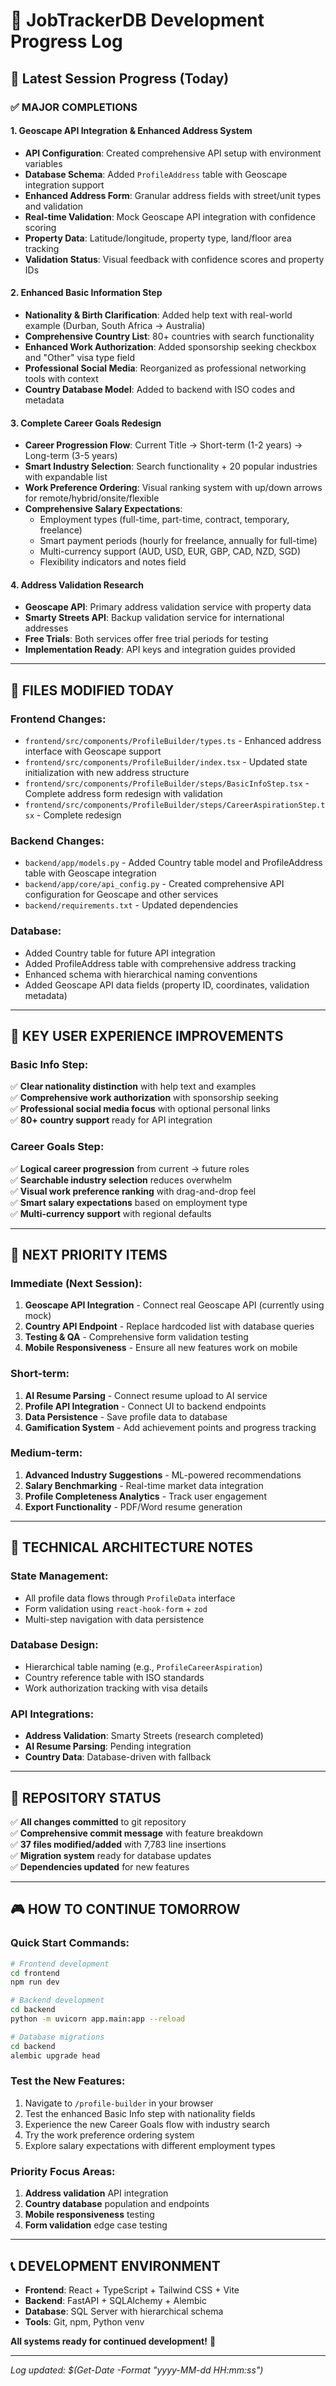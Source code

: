 # 🚀 JobTrackerDB Development Progress Log

## 📅 Latest Session Progress (Today)

### ✅ MAJOR COMPLETIONS

#### 1. **Geoscape API Integration & Enhanced Address System**
- **API Configuration**: Created comprehensive API setup with environment variables
- **Database Schema**: Added `ProfileAddress` table with Geoscape integration support
- **Enhanced Address Form**: Granular address fields with street/unit types and validation
- **Real-time Validation**: Mock Geoscape API integration with confidence scoring
- **Property Data**: Latitude/longitude, property type, land/floor area tracking
- **Validation Status**: Visual feedback with confidence scores and property IDs

#### 2. **Enhanced Basic Information Step**
- **Nationality & Birth Clarification**: Added help text with real-world example (Durban, South Africa → Australia)
- **Comprehensive Country List**: 80+ countries with search functionality 
- **Enhanced Work Authorization**: Added sponsorship seeking checkbox and "Other" visa type field
- **Professional Social Media**: Reorganized as professional networking tools with context
- **Country Database Model**: Added to backend with ISO codes and metadata

#### 3. **Complete Career Goals Redesign**
- **Career Progression Flow**: Current Title → Short-term (1-2 years) → Long-term (3-5 years)
- **Smart Industry Selection**: Search functionality + 20 popular industries with expandable list
- **Work Preference Ordering**: Visual ranking system with up/down arrows for remote/hybrid/onsite/flexible
- **Comprehensive Salary Expectations**: 
  - Employment types (full-time, part-time, contract, temporary, freelance)
  - Smart payment periods (hourly for freelance, annually for full-time)
  - Multi-currency support (AUD, USD, EUR, GBP, CAD, NZD, SGD)
  - Flexibility indicators and notes field

#### 4. **Address Validation Research**
- **Geoscape API**: Primary address validation service with property data
- **Smarty Streets API**: Backup validation service for international addresses
- **Free Trials**: Both services offer free trial periods for testing
- **Implementation Ready**: API keys and integration guides provided

---

## 📂 FILES MODIFIED TODAY

### Frontend Changes:
- `frontend/src/components/ProfileBuilder/types.ts` - Enhanced address interface with Geoscape support
- `frontend/src/components/ProfileBuilder/index.tsx` - Updated state initialization with new address structure
- `frontend/src/components/ProfileBuilder/steps/BasicInfoStep.tsx` - Complete address form redesign with validation
- `frontend/src/components/ProfileBuilder/steps/CareerAspirationStep.tsx` - Complete redesign

### Backend Changes:
- `backend/app/models.py` - Added Country table model and ProfileAddress table with Geoscape integration
- `backend/app/core/api_config.py` - Created comprehensive API configuration for Geoscape and other services
- `backend/requirements.txt` - Updated dependencies

### Database:
- Added Country table for future API integration
- Added ProfileAddress table with comprehensive address tracking
- Enhanced schema with hierarchical naming conventions
- Added Geoscape API data fields (property ID, coordinates, validation metadata)

---

## 🎯 KEY USER EXPERIENCE IMPROVEMENTS

### **Basic Info Step:**
✅ **Clear nationality distinction** with help text and examples  
✅ **Comprehensive work authorization** with sponsorship seeking  
✅ **Professional social media focus** with optional personal links  
✅ **80+ country support** ready for API integration

### **Career Goals Step:**
✅ **Logical career progression** from current → future roles  
✅ **Searchable industry selection** reduces overwhelm  
✅ **Visual work preference ranking** with drag-and-drop feel  
✅ **Smart salary expectations** based on employment type  
✅ **Multi-currency support** with regional defaults

---

## 🚀 NEXT PRIORITY ITEMS

### **Immediate (Next Session):**
1. **Geoscape API Integration** - Connect real Geoscape API (currently using mock)
2. **Country API Endpoint** - Replace hardcoded list with database queries
3. **Testing & QA** - Comprehensive form validation testing
4. **Mobile Responsiveness** - Ensure all new features work on mobile

### **Short-term:**
1. **AI Resume Parsing** - Connect resume upload to AI service
2. **Profile API Integration** - Connect UI to backend endpoints  
3. **Data Persistence** - Save profile data to database
4. **Gamification System** - Add achievement points and progress tracking

### **Medium-term:**
1. **Advanced Industry Suggestions** - ML-powered recommendations
2. **Salary Benchmarking** - Real-time market data integration
3. **Profile Completeness Analytics** - Track user engagement
4. **Export Functionality** - PDF/Word resume generation

---

## 🔧 TECHNICAL ARCHITECTURE NOTES

### **State Management:**
- All profile data flows through `ProfileData` interface
- Form validation using `react-hook-form` + `zod`
- Multi-step navigation with data persistence

### **Database Design:**
- Hierarchical table naming (e.g., `ProfileCareerAspiration`)
- Country reference table with ISO standards
- Work authorization tracking with visa details

### **API Integrations:**
- **Address Validation**: Smarty Streets (research completed)
- **AI Resume Parsing**: Pending integration
- **Country Data**: Database-driven with fallback

---

## 💾 REPOSITORY STATUS

✅ **All changes committed** to git repository  
✅ **Comprehensive commit message** with feature breakdown  
✅ **37 files modified/added** with 7,783 line insertions  
✅ **Migration system** ready for database updates  
✅ **Dependencies updated** for new features

---

## 🎮 HOW TO CONTINUE TOMORROW

### **Quick Start Commands:**
```bash
# Frontend development
cd frontend
npm run dev

# Backend development  
cd backend
python -m uvicorn app.main:app --reload

# Database migrations
cd backend
alembic upgrade head
```

### **Test the New Features:**
1. Navigate to `/profile-builder` in your browser
2. Test the enhanced Basic Info step with nationality fields
3. Experience the new Career Goals flow with industry search
4. Try the work preference ordering system
5. Explore salary expectations with different employment types

### **Priority Focus Areas:**
1. **Address validation** API integration
2. **Country database** population and endpoints
3. **Mobile responsiveness** testing
4. **Form validation** edge case testing

---

## 📞 DEVELOPMENT ENVIRONMENT

- **Frontend**: React + TypeScript + Tailwind CSS + Vite
- **Backend**: FastAPI + SQLAlchemy + Alembic
- **Database**: SQL Server with hierarchical schema
- **Tools**: Git, npm, Python venv

**All systems ready for continued development!** 🚀

---

*Log updated: $(Get-Date -Format "yyyy-MM-dd HH:mm:ss")*